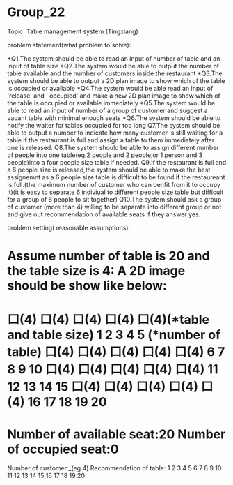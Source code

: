 # Group_22
Topic: Table management system (Tingxiang)

problem statement(what problem to solve):

*Q1.The system should be able to read an input of number of table and an input of table size
*Q2.The system would be able to output the number of table available and the number of customers inside the restaurant
*Q3.The system should be able to output a 2D plan image to show which of the table is occupied or available
*Q4.The system would be able read an input of 'release' and  ' occupied' and make a new 2D plan image to show which of the table is occupied or available immediately
*Q5.The system would be able to read an input of number of a group of customer and  suggest a vacant table with minimal enough seats
*Q6.The system should be able to  notify the waiter for tables occupied for too long
Q7.The system should be able to output a number to indicate how many customer is still waiting for a table if the restaurant is full and assign a table to them immediately after one is released.
Q8.The system should be able to assign different number of people into one table(eg.2 people and 2 people,or 1 person and 3 people)into a four people size table if needed.
Q9.If the restaurant is full and a 6 people size is released,the system should be able to make the best assignemnt as a 6 people size table is difficult to be found if the restaureant is full.(the maximum number of customer who can benfit from it to occupy it)(it is easy to separate 6 indiviual to different people size table but difficult for a group of 6 people to sit together)
Q10.The system should ask a group of customer (more than 4) willing to be separate into different group or not and give out recommendation of available seats if they answer yes.


problem setting( reasonable assumptions):

Assume number of table is 20 and the table size is 4:
A 2D image should be show like below:
======================================
口(4)   口(4)   口(4)   口(4)   口(4)(*table and table size) 
1       2       3       4       5   (*number of table)
口(4)   口(4)   口(4)   口(4)   口(4) 
6       7       8       9      10
口(4)   口(4)   口(4)   口(4)   口(4) 
11      12      13     14      15
口(4)   口(4)   口(4)   口(4)   口(4) 
16      17      18     19      20
======================================
Number of available seat:20
Number of occupied seat:0
======================================
Number of customer:_(eg.4)
Recommendation of table:
1 2 3 4 5 6 7 8 9 10 11 12 13 14 15 16 17 18 19 20

